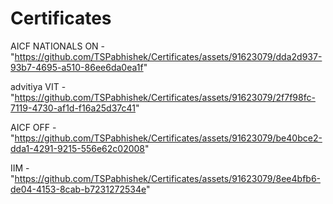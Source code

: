 # Certificates

AICF NATIONALS ON - "https://github.com/TSPabhishek/Certificates/assets/91623079/dda2d937-93b7-4695-a510-86ee6da0ea1f"

advitiya VIT - "https://github.com/TSPabhishek/Certificates/assets/91623079/2f7f98fc-7119-4730-af1d-f16a25d37c41"

AICF OFF - "https://github.com/TSPabhishek/Certificates/assets/91623079/be40bce2-dda1-4291-9215-556e62c02008"

IIM - "https://github.com/TSPabhishek/Certificates/assets/91623079/8ee4bfb6-de04-4153-8cab-b7231272534e"

